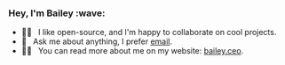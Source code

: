 <h3>Hey, I'm Bailey :wave:</h3>

- 🧑‍🏭&#8192; I like open-source, and I'm happy to collaborate on cool projects.
- 💬&#8192; Ask me about anything, I prefer [email](mailto:bailey@hey.com).
- 👨‍💻&#8192; You can read more about me on my website: [bailey.ceo](https://bailey.ceo).
